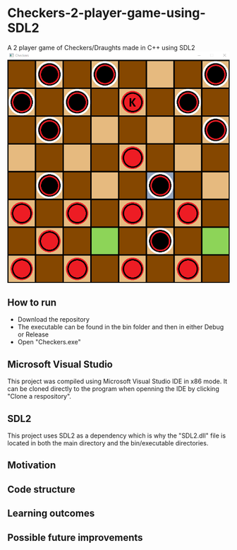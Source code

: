 # Checkers-2-player-game-using-SDL2
A 2 player game of Checkers/Draughts made in C++ using SDL2
![ScreenshotOfProgram](Resources/Checkers-Game-Screenshot.png?raw=true)

## How to run
- Download the repository
- The executable can be found in the bin folder and then in either Debug or Release
- Open "Checkers.exe"

## Microsoft Visual Studio
This project was compiled using Microsoft Visual Studio IDE in x86 mode. It can be cloned directly to the program when openning the IDE by clicking "Clone a respository".

## SDL2
This project uses SDL2 as a dependency which is why the "SDL2.dll" file is located in both the main directory and the bin/executable directories.

## Motivation

## Code structure

## Learning outcomes

## Possible future improvements

